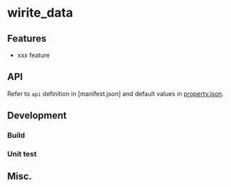 # wirite_data
<!-- brief introduction for the extension -->

## Features
<!-- main features introduction -->

- xxx feature

## API
Refer to `api` definition in [manifest.json] and default values in [property.json](property.json).

<!-- Additional API.md can be referred to if extra introduction needed -->

## Development
### Build

<!-- build dependencies and steps -->

### Unit test

<!-- how to do unit test for the extension -->

## Misc.
<!-- others if applicable -->
